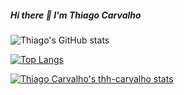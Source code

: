 ##### Hi there 👋 I'm Thiago Carvalho

![Thiago's GitHub stats](https://github-readme-stats.vercel.app/api?username=thh-carvalho&show_icons=true&theme=chartreuse-dark)

[![Top Langs](https://github-readme-stats.vercel.app/api/top-langs/?username=thh-carvalho&layout=compact&theme=chartreuse-dark)](https://github.com/anuraghazra/github-readme-stats)

[![Thiago Carvalho's thh-carvalho stats](https://github-readme-stats.vercel.app/api/wakatime?username=thh-carvalho&theme=chartreuse-dark)](https://github.com/thh-carvalho/github-readme-stats)
